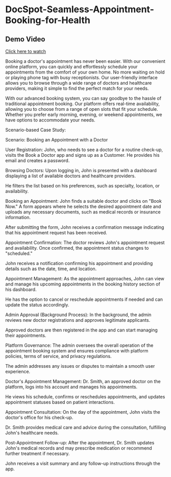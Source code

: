 # DocSpot-Seamless-Appointment-Booking-for-Health

## Demo Video  
[Click here to watch](https://drive.google.com/file/d/1CZZVFcpIw96s-zSTn20ECLhlh-ulC6zC/view?usp=sharing)

Booking a doctor's appointment has never been easier. With our convenient online platform, you can quickly and effortlessly schedule your appointments from the comfort of your own home. No more waiting on hold or playing phone tag with busy receptionists. Our user-friendly interface allows you to browse through a wide range of doctors and healthcare providers, making it simple to find the perfect match for your needs.

With our advanced booking system, you can say goodbye to the hassle of traditional appointment booking. Our platform offers real-time availability, allowing you to choose from a range of open slots that fit your schedule. Whether you prefer early morning, evening, or weekend appointments, we have options to accommodate your needs.



Scenario-based Case Study:

Scenario: Booking an Appointment with a Doctor



User Registration: John, who needs to see a doctor for a routine check-up, visits the Book a Doctor app and signs up as a Customer. He provides his email and creates a password.

Browsing Doctors: Upon logging in, John is presented with a dashboard displaying a list of available doctors and healthcare providers.

He filters the list based on his preferences, such as specialty, location, or availability.

Booking an Appointment: John finds a suitable doctor and clicks on "Book Now." A form appears where he selects the desired appointment date and uploads any necessary documents, such as medical records or insurance information.

After submitting the form, John receives a confirmation message indicating that his appointment request has been received.

Appointment Confirmation: The doctor reviews John's appointment request and availability. Once confirmed, the appointment status changes to "scheduled."

John receives a notification confirming his appointment and providing details such as the date, time, and location.

Appointment Management: As the appointment approaches, John can view and manage his upcoming appointments in the booking history section of his dashboard.

He has the option to cancel or reschedule appointments if needed and can update the status accordingly.

Admin Approval (Background Process): In the background, the admin reviews new doctor registrations and approves legitimate applicants.

Approved doctors are then registered in the app and can start managing their appointments.

Platform Governance: The admin oversees the overall operation of the appointment booking system and ensures compliance with platform policies, terms of service, and privacy regulations.

The admin addresses any issues or disputes to maintain a smooth user experience.

Doctor's Appointment Management: Dr. Smith, an approved doctor on the platform, logs into his account and manages his appointments.

He views his schedule, confirms or reschedules appointments, and updates appointment statuses based on patient interactions.

Appointment Consultation: On the day of the appointment, John visits the doctor's office for his check-up.

Dr. Smith provides medical care and advice during the consultation, fulfilling John's healthcare needs.

Post-Appointment Follow-up: After the appointment, Dr. Smith updates John's medical records and may prescribe medication or recommend further treatment if necessary.

John receives a visit summary and any follow-up instructions through the app.



